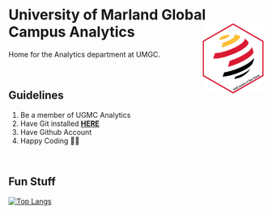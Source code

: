 # University of Marland Global Campus Analytics <a href='https://www.umgc.edu/'><img src='images/analytics_hex_alt.png' align="right" height="138.5" /></a>

Home for the Analytics department at UMGC. 

<br>

## Guidelines

1. Be a member of UGMC Analytics 
2. Have Git installed [__HERE__](https://git-scm.com/downloads)
3. Have Github Account 
4. Happy Coding 👩‍💻

<br>

## Fun Stuff

[![Top Langs](https://github-readme-stats.vercel.app/api/top-langs/?username=Jordan-Krogmann&hide=html&layout=compact)](https://github.com/Jordan-Krogmann/github-readme-stats)


